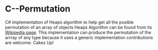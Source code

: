 # C--Permutation
C# implementation of Heaps algorithm to help get all the posible permutation of an array of objects
Heaps Algorithm can be found from its [Wikipedia page](https://en.wikipedia.org/wiki/Heap's_algorithm).
This implementation can  produce the permutation of the arrray of any type because it uses a generic implementation
contributions are welcome. Cakes Up!
